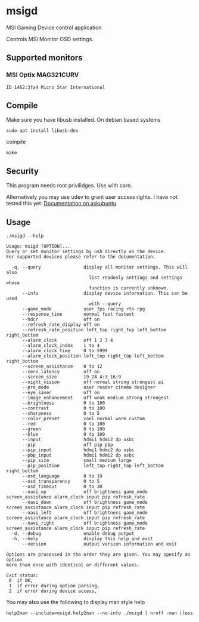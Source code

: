 # msigd
MSI Gaming Device control application

Controls MSI Monitor OSD settings.

## Supported monitors

### MSI Optix MAG321CURV

```
ID 1462:3fa4 Micro Star International
```

## Compile

Make sure you have libusb installed. On debian based systems

```
sudo apt install libusb-dev
```

compile 

```
make
```

## Security

This program needs root privilidges. Use with care.

Alternatively you may use udev to grant user access rights. I have not tested 
this yet: [Documentation on askubuntu](https://askubuntu.com/questions/978552/how-do-i-make-libusb-work-as-non-root)
 

## Usage
```
./msigd --help
```
```
Usage: msigd [OPTION]... 
Query or set monitor settings by usb directly on the device.
For supported devices please refer to the documentation.

  -q, --query                display all monitor settings. This will also
                               list readonly settings and settings whose
                               function is currently unknown.
      --info                 display device information. This can be used
                               with --query
      --game_mode            user fps racing rts rpg 
      --response_time        normal fast fastest 
      --hdcr                 off on 
      --refresh_rate_display off on 
      --refresh_rate_position left_top right_top left_bottom right_bottom 
      --alarm_clock          off 1 2 3 4 
      --alarm_clock_index    1 to 4
      --alarm_clock_time     0 to 5999
      --alarm_clock_position left_top right_top left_bottom right_bottom 
      --screen_assistance    0 to 12
      --zero_latency         off on 
      --screen_size          19 24 4:3 16:9 
      --night_vision         off normal strong strongest ai 
      --pro_mode             user reader cinema designer 
      --eye_saver            off on 
      --image_enhancement    off weak medium strong strongest 
      --brightness           0 to 100
      --contrast             0 to 100
      --sharpness            0 to 5
      --color_preset         cool normal warm custom 
      --red                  0 to 100
      --green                0 to 100
      --blue                 0 to 100
      --input                hdmi1 hdmi2 dp usbc 
      --pip                  off pip pbp 
      --pip_input            hdmi1 hdmi2 dp usbc 
      --pbp_input            hdmi1 hdmi2 dp usbc 
      --pip_size             small medium large 
      --pip_position         left_top right_top left_bottom right_bottom 
      --osd_language         0 to 19
      --osd_transparency     0 to 5
      --osd_timeout          0 to 30
      --navi_up              off brightness game_mode screen_assistance alarm_clock input pip refresh_rate 
      --navi_down            off brightness game_mode screen_assistance alarm_clock input pip refresh_rate 
      --navi_left            off brightness game_mode screen_assistance alarm_clock input pip refresh_rate 
      --navi_right           off brightness game_mode screen_assistance alarm_clock input pip refresh_rate 
  -d, --debug                enable debug output
  -h, --help                 display this help and exit
      --version              output version information and exit

Options are processed in the order they are given. You may specify an option
more than once with identical or different values.

Exit status:
 0  if OK,
 1  if error during option parsing,
 2  if error during device access,

```
You may also use the following to display man style help

```
help2man --include=msigd.help2man --no-info ./msigd | nroff -man |less
```

